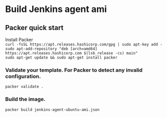 # Build Jenkins agent ami

## Packer quick start
Install Packer   
`curl -fsSL https://apt.releases.hashicorp.com/gpg | sudo apt-key add -`   
`sudo apt-add-repository "deb [arch=amd64] https://apt.releases.hashicorp.com $(lsb_release -cs) main"`   
`sudo apt-get update && sudo apt-get install packer`   

### Validate your template. For Packer to detect any invalid configuration.
`packer validate . `   

### Build the image.
`packer build jenkins-agent-ubuntu-ami.json`   